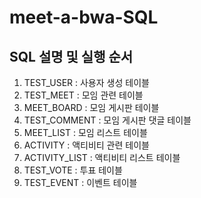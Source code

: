 # meet-a-bwa-SQL

## SQL 설명 및 실행 순서

1. TEST_USER : 사용자 생성 테이블
2. TEST_MEET : 모임 관련 테이블
3. MEET_BOARD : 모임 게시판 테이블
4. TEST_COMMENT : 모임 게시판 댓글 테이블
5. MEET_LIST : 모임 리스트 테이블
6. ACTIVITY : 액티비티 관련 테이블
7. ACTIVITY_LIST : 액티비티 리스트 테이블
8. TEST_VOTE : 투표 테이블
9. TEST_EVENT : 이벤트 테이블 